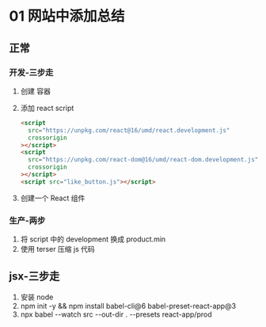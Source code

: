# 01 网站中添加总结

## 正常

### 开发-三步走

1. 创建 容器
2. 添加 react script

   ```html
   <script
     src="https://unpkg.com/react@16/umd/react.development.js"
     crossorigin
   ></script>
   <script
     src="https://unpkg.com/react-dom@16/umd/react-dom.development.js"
     crossorigin
   ></script>
   <script src="like_button.js"></script>
   ```

3. 创建一个 React 组件

### 生产-两步

1. 将 script 中的 development 换成 product.min
2. 使用 terser 压缩 js 代码

## jsx-三步走

1. 安装 node
2. npm init -y && npm install babel-cli@6 babel-preset-react-app@3
3. npx babel --watch src --out-dir . --presets react-app/prod
